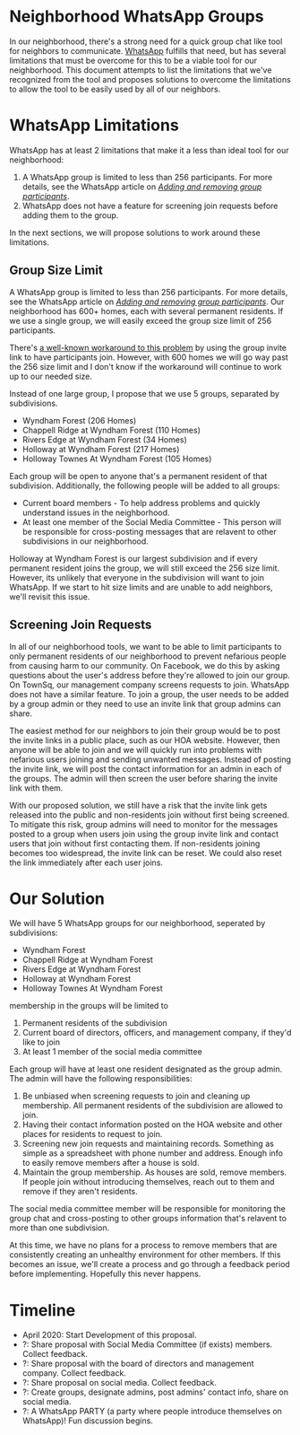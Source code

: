# Neighborhood WhatsApp Groups

In our neighborhood, there's a strong need for a quick group chat like tool for neighbors to
communicate. [WhatsApp](https://www.whatsapp.com/) fulfills that need, but has several limitations
that must be overcome for this to be a viable tool for our neighborhood. This document attempts to
list the limitations that we've recognized from the tool and proposes solutions to overcome the
limitations to allow the tool to be easily used by all of our neighbors.

# WhatsApp Limitations

WhatsApp has at least 2 limitations that make it a less than ideal tool for our neighborhood:

1. A WhatsApp group is limited to less than 256 participants. For more details, see the WhatsApp article on [_Adding and removing group participants_](https://faq.whatsapp.com/en/web/26000157/?category=5245251).
2. WhatsApp does not have a feature for screening join requests before adding them to the group.

In the next sections, we will propose solutions to work around these limitations.

## Group Size Limit

A WhatsApp group is limited to less than 256 participants. For more details, see the WhatsApp article on [_Adding and removing group participants_](https://faq.whatsapp.com/en/web/26000157/?category=5245251). Our neighborhood has 600+ homes, each with several permanent residents. If we use a single group, we will easily exceed the group size limit of 256 participants.

There's [a well-known workaround to this problem](https://www.google.com/search?q=whatsapp+group+size+limit+workaround) by using the group invite link to have participants join. However, with 600 homes we will go way past the 256 size limit and I don't know if the workaround will continue to work up to our needed size.

Instead of one large group, I propose that we use 5 groups, separated by subdivisions.

- Wyndham Forest (206 Homes)
- Chappell Ridge at Wyndham Forest (110 Homes)
- Rivers Edge at Wyndham Forest (34 Homes)
- Holloway at Wyndham Forest (217 Homes)
- Holloway Townes At Wyndham Forest (105 Homes)

Each group will be open to anyone that's a permanent resident of that subdivision. Additionally, the following people will be added to all groups:

- Current board members - To help address problems and quickly understand issues in the neighborhood.
- At least one member of the Social Media Committee - This person will be responsible for cross-posting messages that are relavent to other subdivisions in our neighborhood.

Holloway at Wyndham Forest is our largest subdivision and if every permanent resident joins the group, we will still exceed the 256 size limit. However, its unlikely that everyone in the subdivision will want to join WhatsApp. If we start to hit size limits and are unable to add neighbors, we'll revisit this issue.

## Screening Join Requests

In all of our neighborhood tools, we want to be able to limit participants to only permanent residents of our neighborhood to prevent nefarious people from causing harm to our community. On Facebook, we do this by asking questions about the user's address before they're allowed to join our group. On TownSq, our management company screens requests to join. WhatsApp does not have a similar feature. To join a group, the user needs to be added by a group admin or they need to use an invite link that group admins can share.

The easiest method for our neighbors to join their group would be to post the invite links in a public place, such as our HOA website. However, then anyone will be able to join and we will quickly run into problems with nefarious users joining and sending unwanted messages. Instead of posting the invite link, we will post the contact information for an admin in each of the groups. The admin will then screen the user before sharing the invite link with them.

With our proposed solution, we still have a risk that the invite link gets released into the public and non-residents join without first being screened. To mitigate this risk, group admins will need to monitor for the messages posted to a group when users join using the group invite link and contact users that join without first contacting them. If non-residents joining becomes too widespread, the invite link can be reset. We could also reset the link immediately after each user joins.

# Our Solution

We will have 5 WhatsApp groups for our neighborhood, seperated by subdivisions:

- Wyndham Forest
- Chappell Ridge at Wyndham Forest
- Rivers Edge at Wyndham Forest
- Holloway at Wyndham Forest
- Holloway Townes At Wyndham Forest

membership in the groups will be limited to

1. Permanent residents of the subdivision
2. Current board of directors, officers, and management company, if they'd like to join
3. At least 1 member of the social media committee

Each group will have at least one resident designated as the group admin. The admin will have the following responsibilities:

1. Be unbiased when screening requests to join and cleaning up membership. All permanent residents of the subdivision are allowed to join.
2. Having their contact information posted on the HOA website and other places for residents to request to join.
3. Screening new join requests and maintaining records. Something as simple as a spreadsheet with phone number and address. Enough info to easily remove members after a house is sold.
4. Maintain the group membership. As houses are sold, remove members. If people join without introducing themselves, reach out to them and remove if they aren't residents.

The social media committee member will be responsible for monitoring the group chat and cross-posting to other groups information that's relavent to more than one subdivision.

At this time, we have no plans for a process to remove members that are consistently creating an unhealthy environment for other members. If this becomes an issue, we'll create a process and go through a feedback period before implementing. Hopefully this never happens.

# Timeline

- April 2020: Start Development of this proposal.
- ?: Share proposal with Social Media Committee (if exists) members. Collect feedback.
- ?: Share proposal with the board of directors and management company. Collect feedback.
- ?: Share proposal on social media. Collect feedback.
- ?: Create groups, designate admins, post admins' contact info, share on social media.
- ?: A WhatsApp PARTY (a party where people introduce themselves on WhatsApp)! Fun discussion begins.
